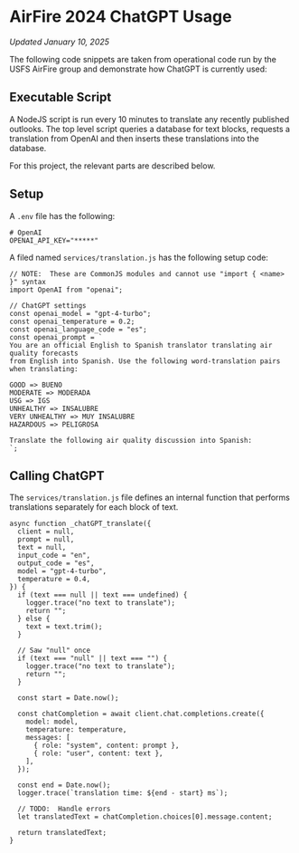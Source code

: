 # AirFire 2024 ChatGPT Usage

_Updated January 10, 2025_

The following code snippets are taken from operational code run by the USFS
AirFire group and demonstrate how ChatGPT is currently used:

## Executable Script

A NodeJS script is run every 10 minutes to translate any recently published
outlooks. The top level script queries a database for text blocks, requests
a translation from OpenAI and then inserts these translations into the database.

For this project, the relevant parts are described below.

## Setup

A `.env` file has the following:

```
# OpenAI
OPENAI_API_KEY="*****"
```

A filed named `services/translation.js` has the following setup code:

```
// NOTE:  These are CommonJS modules and cannot use "import { <name> }" syntax
import OpenAI from "openai";

// ChatGPT settings
const openai_model = "gpt-4-turbo";
const openai_temperature = 0.2;
const openai_language_code = "es";
const openai_prompt = `
You are an official English to Spanish translator translating air quality forecasts
from English into Spanish. Use the following word-translation pairs when translating:

GOOD => BUENO
MODERATE => MODERADA
USG => IGS
UNHEALTHY => INSALUBRE
VERY UNHEALTHY => MUY INSALUBRE
HAZARDOUS => PELIGROSA

Translate the following air quality discussion into Spanish:
`;
```

## Calling ChatGPT

The `services/translation.js` file defines an internal function that performs
translations separately for each block of text.

```
async function _chatGPT_translate({
  client = null,
  prompt = null,
  text = null,
  input_code = "en",
  output_code = "es",
  model = "gpt-4-turbo",
  temperature = 0.4,
}) {
  if (text === null || text === undefined) {
    logger.trace("no text to translate");
    return "";
  } else {
    text = text.trim();
  }

  // Saw "null" once
  if (text === "null" || text === "") {
    logger.trace("no text to translate");
    return "";
  }

  const start = Date.now();

  const chatCompletion = await client.chat.completions.create({
    model: model,
    temperature: temperature,
    messages: [
      { role: "system", content: prompt },
      { role: "user", content: text },
    ],
  });

  const end = Date.now();
  logger.trace(`translation time: ${end - start} ms`);

  // TODO:  Handle errors
  let translatedText = chatCompletion.choices[0].message.content;

  return translatedText;
}
```
